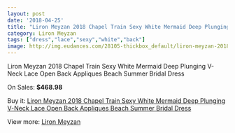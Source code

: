 ```yaml
---
layout: post
date: '2018-04-25'
title: "Liron Meyzan 2018 Chapel Train Sexy White Mermaid Deep Plunging V-Neck Lace Open Back Appliques Beach Summer Bridal Dress"
category: Liron Meyzan
tags: ["dress","lace","sexy","white","back"]
image: http://img.eudances.com/28105-thickbox_default/liron-meyzan-2018-chapel-train-sexy-white-mermaid-deep-plunging-v-neck-lace-open-back-appliques-beach-summer-bridal-dress.jpg
---
```

Liron Meyzan 2018 Chapel Train Sexy White Mermaid Deep Plunging V-Neck Lace Open Back Appliques Beach Summer Bridal Dress

On Sales: **$468.98**
<a href="https://www.eudances.com/en/liron-meyzan/9275-liron-meyzan-2018-chapel-train-sexy-white-mermaid-deep-plunging-v-neck-lace-open-back-appliques-beach-summer-bridal-dress.html"><amp-img layout="responsive" width="600" height="600" src="//img.eudances.com/28105-thickbox_default/liron-meyzan-2018-chapel-train-sexy-white-mermaid-deep-plunging-v-neck-lace-open-back-appliques-beach-summer-bridal-dress.jpg" alt="Liron Meyzan 2018 Chapel Train Sexy White Mermaid Deep Plunging V-Neck Lace Open Back Appliques Beach Summer Bridal Dress 0" /></a>
<a href="https://www.eudances.com/en/liron-meyzan/9275-liron-meyzan-2018-chapel-train-sexy-white-mermaid-deep-plunging-v-neck-lace-open-back-appliques-beach-summer-bridal-dress.html"><amp-img layout="responsive" width="600" height="600" src="//img.eudances.com/28108-thickbox_default/liron-meyzan-2018-chapel-train-sexy-white-mermaid-deep-plunging-v-neck-lace-open-back-appliques-beach-summer-bridal-dress.jpg" alt="Liron Meyzan 2018 Chapel Train Sexy White Mermaid Deep Plunging V-Neck Lace Open Back Appliques Beach Summer Bridal Dress 1" /></a>
<a href="https://www.eudances.com/en/liron-meyzan/9275-liron-meyzan-2018-chapel-train-sexy-white-mermaid-deep-plunging-v-neck-lace-open-back-appliques-beach-summer-bridal-dress.html"><amp-img layout="responsive" width="600" height="600" src="//img.eudances.com/28107-thickbox_default/liron-meyzan-2018-chapel-train-sexy-white-mermaid-deep-plunging-v-neck-lace-open-back-appliques-beach-summer-bridal-dress.jpg" alt="Liron Meyzan 2018 Chapel Train Sexy White Mermaid Deep Plunging V-Neck Lace Open Back Appliques Beach Summer Bridal Dress 2" /></a>
<a href="https://www.eudances.com/en/liron-meyzan/9275-liron-meyzan-2018-chapel-train-sexy-white-mermaid-deep-plunging-v-neck-lace-open-back-appliques-beach-summer-bridal-dress.html"><amp-img layout="responsive" width="600" height="600" src="//img.eudances.com/28106-thickbox_default/liron-meyzan-2018-chapel-train-sexy-white-mermaid-deep-plunging-v-neck-lace-open-back-appliques-beach-summer-bridal-dress.jpg" alt="Liron Meyzan 2018 Chapel Train Sexy White Mermaid Deep Plunging V-Neck Lace Open Back Appliques Beach Summer Bridal Dress 3" /></a>

Buy it: [Liron Meyzan 2018 Chapel Train Sexy White Mermaid Deep Plunging V-Neck Lace Open Back Appliques Beach Summer Bridal Dress](https://www.eudances.com/en/liron-meyzan/9275-liron-meyzan-2018-chapel-train-sexy-white-mermaid-deep-plunging-v-neck-lace-open-back-appliques-beach-summer-bridal-dress.html "Liron Meyzan 2018 Chapel Train Sexy White Mermaid Deep Plunging V-Neck Lace Open Back Appliques Beach Summer Bridal Dress")

View more: [Liron Meyzan](https://www.eudances.com/en/140-liron-meyzan "Liron Meyzan")
